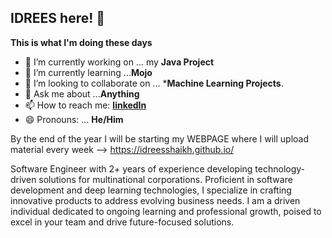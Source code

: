 ## IDREES here! 👋

**This is what I'm doing these days**

- 🔭 I’m currently working on ... my **Java Project**
- 🌱 I’m currently learning ...**Mojo**
- 👯 I’m looking to collaborate on ... ***Machine Learning Projects**.
- 💬 Ask me about ...**Anything**
- 📫 How to reach me: [**linkedIn**](https://www.linkedin.com/in/idreesrazak/)
- 😄 Pronouns: ... **He/Him**

By the end of the year I will be starting my WEBPAGE where I will upload material every week --> https://idreesshaikh.github.io/

Software Engineer with 2+ years of experience developing technology-driven solutions for multinational corporations. Proficient in software development and deep learning technologies, I specialize in crafting innovative products to address evolving business needs. I am a driven individual dedicated to ongoing learning and professional growth, poised to excel in your team and drive future-focused solutions.

